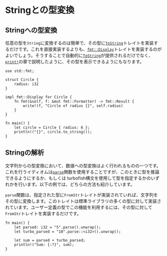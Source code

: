 <!--
# To and from Strings
-->
# Stringとの型変換

<!--
## Converting to String
-->
## Stringへの型変換

<!--
To convert any type to a `String` is as simple as implementing the [`ToString`]
trait for the type. Rather than doing so directly, you should implement the
[`fmt::Display`][Display] trait which automagically provides [`ToString`] and
also allows printing the type as discussed in the section on [`print!`][print].
-->
任意の型を`String`に変換するのは簡単で、その型に[`ToString`]トレイトを実装するだけです。これを直接実装するよりも、[`fmt::Display`][Display]トレイトを実装するのがよいでしょう。そうすることで自動的に[`ToString`]が提供されるだけでなく、[`print!`][print]の章で説明したように、その型を表示できるようにもなります。

```rust,editable
use std::fmt;

struct Circle {
    radius: i32
}

impl fmt::Display for Circle {
    fn fmt(&self, f: &mut fmt::Formatter) -> fmt::Result {
        write!(f, "Circle of radius {}", self.radius)
    }
}

fn main() {
    let circle = Circle { radius: 6 };
    println!("{}", circle.to_string());
}
```

<!--
## Parsing a String
-->
## Stringの解析

<!--
One of the more common types to convert a string into a number. The idiomatic
approach to this is to use the [`parse`] function and either to arrange for
type inference or to specify the type to parse using the 'turbofish' syntax.
Both alternatives are shown in the following example.
-->
文字列からの型変換において、数値への型変換はよく行われるものの一つです。これを行うイディオムは[`parse`]関数を使用することですが、このときに型を推論できるようにするか、もしくは turbofish構文を使用して型を指定するかのいずれかを行います。以下の例では、どちらの方法も紹介しています。

<!--
This will convert the string into the type specified as long as the [`FromStr`]
trait is implemented for that type. This is implemented for numerous types
within the standard library. To obtain this functionality on a user defined type
simply implement the [`FromStr`] trait for that type.
-->
`parse`関数は、指定された型に`FromStr`トレイトが実装されていれば、文字列をその型に変換します。このトレイトは標準ライブラリの多くの型に対して実装されています。ユーザー定義の型でこの機能を利用するには、その型に対して`FromStr`トレイトを実装するだけです。

```rust,editable
fn main() {
    let parsed: i32 = "5".parse().unwrap();
    let turbo_parsed = "10".parse::<i32>().unwrap();

    let sum = parsed + turbo_parsed;
    println!("Sum: {:?}", sum);
}
```

[`ToString`]: https://doc.rust-lang.org/std/string/trait.ToString.html
[Display]: https://doc.rust-lang.org/std/fmt/trait.Display.html
[print]: ../hello/print.md
[`parse`]: https://doc.rust-lang.org/std/primitive.str.html#method.parse
[`FromStr`]: https://doc.rust-lang.org/std/str/trait.FromStr.html
